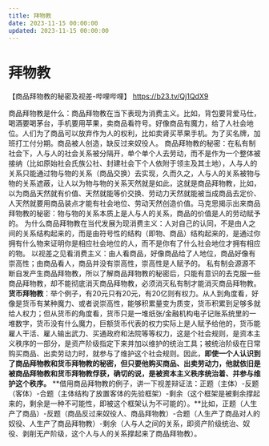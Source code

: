 ```yaml
---
title: 拜物教
date: 2023-11-15 00:00:00
updated: 2023-11-15 00:00:00
---
```


# 拜物教

【商品拜物教的秘密及视差-哔哩哔哩】 https://b23.tv/Qj1QdX9

商品拜物教是什么：商品拜物教在当下表现为消费主义。比如，背包要背爱马仕，喝酒要喝茅台，手机要用苹果，卖商品看符号。好像商品有魔力，给了人社会地位。人们为了商品可以放弃作为人的权利，比如卖肾买苹果手机。为了买名牌，加班打工付分期。商品被人创造，缺反过来奴役人。
商品拜物教的秘密：在私有制社会下，人与人的社会关系被分隔开，单个单个人去劳动，而不是作为一个整体被接纳（比如原始社会氏族公社、封建社会下个人依附于领主及其土地），人与人的关系只能通过物与物的关系（商品交换）去实现，久而久之，人与人的关系被物与物的关系遮蔽，让人以为物与物的关系天然就是如此，这就是商品拜物教，比如，以为商品天然就有价值、天然就能等价交换、劳动力天然就能被当成商品去定价、人天然就要用商品装点才能有社会地位、劳动天然创造价值。马克思揭示出来商品拜物教的秘密：物与物的关系本质上是人与人的关系，商品的价值是人的劳动赋予的。
为什么商品拜物教在当代发展为现消费主义：人对自己的认同，不是由人之间的关系结构起来的，而是由符号性的结构（即物、商品）结构起来的，是通过你拥有什么物来证明你是相应社会地位的人，而不是你有了什么社会地位才拥有相应的物。
以视差之见看消费主义：由人看商品，好像商品给了人地位，商品好像有崇高性；由商品看人，商品并没有崇高性，崇高性是人赋予的。
私有制会源源不断自发产生商品拜物教，所以了解商品拜物教的秘密后，只能有意识的去克服一些商品拜物教，却不能彻底消灭商品拜物教，必须消灭私有制才能消灭商品拜物教。
**货币拜物教**：举个例子，有20元只有20元，有20亿则有权力。从人到角度看，好像是货币有某种魔力、或者说崇高性，能够积累量变为质变，货币积累到足够多就给人权力；但从货币的角度看，货币只是一堆纸张/金融机构电子记账系统里的一堆数字，货币没有什么魔力，巨额货币代表的权力实际上是人赋予给他的，货币能雇人干活、雇人输出武力、买通政府和法院等等权力，这是个社会规则，是资本主义秩序的一部分，是资产阶级指定下来并加以维护的统治工具；被统治阶级在日常购买商品、出卖劳动力时，就参与了维护这个社会规则。因此，**即使一个人认识到了商品拜物教和货币拜物教的秘密，但只要他购买商品、出卖劳动力，他就依旧是被商品拜物教和货币拜物教俘获，确切的说，是被资本主义秩序统治着、并参与维护这个秩序。**
**借用商品拜物教的例子，讲一下视差辩证法：正题（主体）-反题（客体）-合题（主体结构了放置客体的先验框架）-剩余（这个框架是被剩余撑起来的，剩余是一种不可能性，即被这个框架认为不可能的）。**比如，正题（人生产了商品）-反题（商品反过来奴役人、商品拜物教）-合题（人生产了商品对人的奴役、人生产了商品拜物教）-剩余（人与人之间的关系，即资产阶级统治、奴役、剥削无产阶级，这个人与人的关系撑起来了商品拜物教）。

